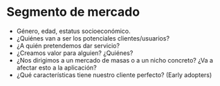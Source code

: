 # Segmento de mercado

- Género, edad, estatus socioeconómico.
- ¿Quiénes van a ser los potenciales clientes/usuarios?
- ¿A quién pretendemos dar servicio?
- ¿Creamos valor para alguien? ¿Quiénes?
- ¿Nos dirigimos a un mercado de masas o a un nicho
concreto? ¿Va a afectar esto a la aplicación?
- ¿Qué características tiene nuestro cliente perfecto? (Early
adopters)